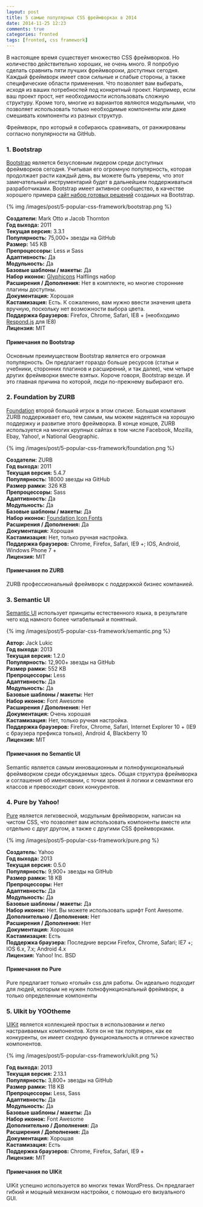 ```yaml
---
layout: post
title: 5 самые популярных CSS фреймворках в 2014
date: 2014-11-25 12:23
comments: true
categories: fronted
tags: [fronted, css framework]
---
```


В настоящее время существует множество CSS фреймворков. Но количество действительно хороших, не очень много.
Я попробую сделать сравнить  пяти лучших фреймвороки, доступных сегодня. Каждый фреймворк имеет свои сильные и слабые стороны, а также специфические области применения. Что  позволяет  вам выбирать, исходя из ваших потребностей под конкретный проект. Например, если ваш проект прост, нет необходимости использовать сложную структуру. Кроме того, многие из вариантов являются модульными, что позволяет использовать только необходимые компоненты или даже смешивать компоненты из разных структур.

Фреймворк,  про который я собираюсь сравнивать, от ранжированы согласно популярности на GitHub.

<!-- more -->

### 1. Bootstrap
[Bootstrap](http://getbootstrap.com/) является безусловным лидером среди доступных фреймворков сегодня. Учитывая его огромную популярность, которая продолжает расти каждый день, вы можете быть уверены, что этот замечательный инструментарий будет в дальнейшем поддерживаться разработчиками. 
Bootstrap имеет активное сообщество, в качестве хорошего примера [сайт набор готовых решений](http://bootsnipp.com/) созданых на Bootstrap.

{% img /images/post/5-popular-css-framework/bootstrap.png %}

**Создатели:** Mark Otto и Jacob Thornton   
**Год выхода:** 2011   
**Текущая версия:** 3.3.1   
**Популярность:** 75,000+ звезды на GitHub   
**Размер:** 145 KB   
**Препроцессоры:** Less и Sass   
**Адаптивность:** Да   
**Модульность:** Да   
**Базовые шаблоны / макеты:** Да   
**Набор иконок:** [Glyphicons](http://glyphicons.com/) Halflings набор   
**Расширения / Дополнения:** Нет в комплекте, но многие сторонние плагины доступны.   
**Документация:** Хорошая   
**Кастамизация:** Есть. К сожалению, вам нужно ввести значения цвета вручную, поскольку нет возможности выбора цвета.   
**Поддержка браузеров:** Firefox, Chrome, Safari, IE8 + (необходимо [Respond.js](https://github.com/scottjehl/Respond) для IE8)   
**Лицензия:** MIT   

#### Примечания по Bootstrap

Основным преимуществом Bootstrap является его огромная популярность. Он предлагает гораздо больше ресурсов (статьи и учебники, сторонних плагинов и расширений, и так далее), чем четыре других фреймворки вместе взятых. Короче говоря, Bootstrap везде. И это главная причина по которой, люди по-прежнему выбирают его.

### 2. Foundation by ZURB

[Foundation](http://foundation.zurb.com/) второй большой игрок в этом списке. Большая компания ZURB поддерживает его, тем самым, мы можем надеяться на хорошую поддержку и развитие этого фреймворка. В конце концов, ZURB используется на многих крупных сайтах в том числе Facebook, Mozilla, Ebay, Yahoo!, и National Geographic.

{% img /images/post/5-popular-css-framework/foundation.png %}

**Создатели:** ZURB  
**Год выхода:** 2011  
**Текущая версия:** 5.4.7   
**Популярность:** 18000 звезды на GitHub   
**Размер рамки:** 326 KB   
**Препроцессоры:** Sass   
**Адаптивность:** Да   
**Модульность:** Да   
**Базовые шаблоны / макеты:** Да   
**Набор иконок:** [Foundation Icon Fonts](http://zurb.com/playground/foundation-icon-fonts-3)   
**Расширения / Дополнения:** Да   
**Документация:** Хорошая   
**Кастамизация:** Нет, только ручная настройка.  
**Поддержка браузеров:** Chrome, Firefox, Safari, IE9 +; IOS, Android, Windows Phone 7 +  
**Лицензия:** MIT   

#### Примечания по ZURB

ZURB  профессиональный фреймворк с поддержкой бизнес компанией. 

### 3. Semantic UI
[Semantic UI](http://semantic-ui.com/) использует принципы естественного языка, в результате чего код намного более читабельный и понятный.

{% img /images/post/5-popular-css-framework/semantic.png %}

**Автор:** Jack Lukic   
**Год выхода:** 2013   
**Текущая версия:** 1.2.0   
**Популярность:** 12,900+ звезды на GitHub   
**Размер рамки:** 552 KB  
**Препроцессоры:** Less  
**Адаптивность:** Да   
**Модульность:** Да   
**Базовые шаблоны / макеты:** Нет   
**Набор иконок:** Font Awesome   
**Расширения / Дополнения:** Нет   
**Документация:** Очень хорошая   
**Кастамизация:** Нет, только ручная настройка.   
**Поддержка браузеров:** Firefox, Chrome, Safari, Internet Explorer 10 + (IE9 с браузера префикса только), Android 4, Blackberry 10   
**Лицензия:** MIT   

#### Примечания по Semantic UI

Semantic  является самым инновационным и полнофункциональный фреймворком среди обсуждаемых  здесь. Общая структура фреймворка и соглашения об именовании, с точки зрения й логики и семантики его классов и превосходит своих конкурентов.

### 4. Pure by Yahoo!

[Pure](http://purecss.io/) является легковесной, модульным фреймворком, написан на чистом CSS, что позволяет вам использовать компоненты вместе или отдельно с друг другом, а также с другими CSS фреймворками.

{% img /images/post/5-popular-css-framework/pure.png %}

**Создатель:** Yahoo   
**Год выхода:** 2013   
**Текущая версия:** 0.5.0   
**Популярность:** 9,900+ звезды на GitHub   
**Размер рамки:** 18 KB   
**Препроцессоры:** Нет  
**Адаптивность:** Да   
**Модульность:** Да   
**Базовые шаблоны / макеты:** Да   
**Набор иконок:** Нет. Вы можете использовать шрифт Font Awesome.   
**Дополнительно / Дополнения:** Нет   
**Расширения / Дополнения:** Нет   
**Документация:** Хорошая   
**Кастамизация:** Есть   
**Поддержка браузера:** Последние версии Firefox, Chrome, Safari; IE7 +; IOS 6.x, 7.x; Android 4.x   
**Лицензия:** Yahoo! Inc. BSD   

#### Примечания по Pure

Pure предлагает только «голый» css   для работы. Он идеально подходит для людей, которым не нужен полнофункциональный фреймворк, а только определенные компоненты

### 5. UIkit by YOOtheme

[UIKit](http://getuikit.com/) является коллекцией простых в использовании и легко настраиваемых  компонентов.  Хотя он не так популярен, как ее конкуренты, он  имеет сходную  функциональность и отличное качество компонентов.

{% img /images/post/5-popular-css-framework/uikit.png %}

**Год выхода:** 2013   
**Текущая версия:** 2.13.1  
**Популярность:** 3,800+ звезды на GitHub   
**Размер рамки:** 118 KB   
**Препроцессоры:** Less, Sass   
**Адаптивность:** Да   
**Модульность:** Да   
**Базовые шаблоны / макеты:** Да  
**Набор иконок:** Font Awesome    
**Дополнительно / Дополнения:** Да   
**Расширения / Дополнения:** Да  
**Документация:** Хорошая   
**Кастамизация:** Есть   
**Поддержка браузеров:** Chrome, Firefox, Safari, IE9 +   
**Лицензия:** MIT   

#### Примечания по UIKit

UIKit успешно используется во многих темах WordPress. Он предлагает гибкий и мощный механизм настройки, с помощью его визуального GUI.
